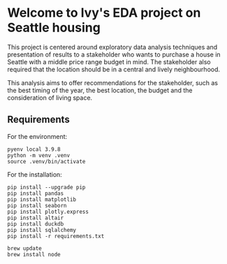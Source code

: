 # Welcome to Ivy's EDA project on Seattle housing

This project is centered around exploratory data analysis techniques and presentation of results to a stakeholder who wants to purchase a house in Seattle with a middle price range budget in mind. The stakeholder also required that the location should be in a central and lively neighbourhood. 

This analysis aims to offer recommendations for the stakeholder, such as the best timing of the year, the best location, the budget and the consideration of living space.


## Requirements

For the environment:
```
pyenv local 3.9.8
python -m venv .venv
source .venv/bin/activate
```
For the installation:

```
pip install --upgrade pip
pip install pandas
pip install matplotlib
pip install seaborn
pip install plotly.express
pip install altair
pip install duckdb
pip install sqlalchemy
pip install -r requirements.txt

brew update
brew install node
```